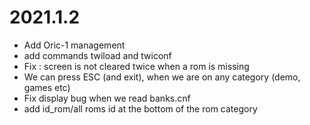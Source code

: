# 2021.1.2
* Add Oric-1 management
* add commands twiload and twiconf
* Fix : screen is not cleared twice when a rom is missing
* We can press ESC (and exit), when we are on any category (demo, games etc)
* Fix display bug when we read banks.cnf
* add id_rom/all roms id at the bottom of the rom category